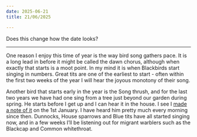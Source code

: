 ```yaml
---
date: 2025-06-21
title: 21/06/2025

---
```


Does this change how the date looks?

---
One reason I enjoy this time of year is the way bird song gathers pace. It is a long lead in before it might be called the dawn chorus, although when exactly that starts is a moot point. In my mind it is when Blackbirds start singing in numbers. Great tits are one of the earliest to start - often within the first two weeks of the year I will hear the joyous monotony of their song.

Another bird that starts early in the year is the Song thrush, and for the last two years we have had one sing from a tree just beyond our garden during spring. He starts before I get up and I can hear it in the house. I see I [made a note of it](https://www.strandlines.blog/2020/01/01/am-today-a.html) on the 1st January. I have heard him pretty much every morning since then. Dunnocks, House sparrows and Blue tits have all started singing now, and in a few weeks I’ll be listening out for migrant warblers such as the Blackcap and Common whitethroat.